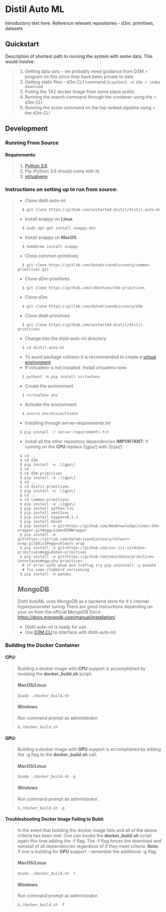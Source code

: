 # Distil Auto ML

Introductory text here. Reference relevant repositories - d3m, primitives, datasets

## Quickstart

Description of shortest path to running the system with some data. This would involve:

> 1.  Getting data sets - we probably need guidance from D3M > program on this since they have been private to date
> 2.  Getting static files - d3m CLI command is `python3 -m d3m > index download`
> 3.  Pulling the TA2 docker image from some place public
> 4.  Running the search command through the container using the > d3m CLI
> 5.  Running the score command on the top ranked pipeline using > the d3m CLI

## Development

### Running From Source

#### Requirements:

> 1. [Python 3.6](https://www.python.org/downloads/release/python-360/)
> 2. Pip (Python 3.6 should come with it)
> 3. [virtualvenv](https://pypi.org/project/virtualenv/)

### Instructions on setting up to run from source:

> - Clone distil-auto-ml
>
> ```console
>   $ git clone https://github.com/uncharted-distil/distil-auto-ml
> ```
> - Install snappy on <b>Linux</b>
> ```console
>   $ sudo apt-get install snappy-dev
> ```
> - Install snappy on <b>MacOS</b>
> ```console
>   $ homebrew install snappy
> ```
> - Clone common-primitives
>
> ```console
>   $ git clone https://gitlab.com/datadrivendiscovery/common-primitives.git
> ```
>
> - Clone d3m-primitives
>
> ```console
>   $ git clone https://github.com/cdbethune/d3m-primitives
> ```
>
> - Clone d3m
>
> ```console
>   $ git clone https://gitlab.com/datadrivendiscovery/d3m
> ```
>
> - Clone distil-primitives
>
> ```console
>   $ git clone https://github.com/uncharted-distil/distil-primitives
> ```
>
> - Change into the distil-auto-ml directory
>
> ```console
>   $ cd distil-auto-ml
> ```
>
> - To avoid package collision it is recommended to create a [virtual environment](https://pypi.org/project/virtualenv/)
> - If virtualenv is not installed. Install virtualenv now.
>
> ```console
>   $ python3 -m pip install virtualenv
> ```
>
> - Create the environment
>
> ```console
>   $ virtualenv env
> ```
>
> - Activate the environment
>
> ```console
>   $ source env/bin/activate
> ```
>
> - Installing through server-requirements.txt
>
> ```console
>  $ pip install -r server-requirements.txt
> ```
>
> - Install all the other repository dependencies <b>IMPORTANT:</b> if running on the <b>CPU</b> replace /[gpu/] with /[cpu/]
>
> ```console
>  $ cd ..
>  $ cd d3m
>  $ pip install -e .\[gpu\]
>  $ cd ..
>  $ cd d3m-primitives
>  $ pip install -e .\[gpu\]
>  $ cd ..
>  $ cd distil-primitives
>  $ pip install -e .\[gpu\]
>  $ cd ..
>  $ cd common-primitives
>  $ pip install -e .\[gpu\]
>  $ pip install python-lzo
>  $ pip install sent2vec
>  $ pip install hyppo==0.1.3
>  $ pip install mxnet
>  $ pip install -e git+https://github.com/NewKnowledge/simon-d3m-wrapper.git#egg=SimonD3MWrapper
>  $ pip install -e git+https://gitlab.com/datadrivendiscovery/sklearn-wrap.git@dist#egg=sklearn_wrap
>  $ pip install -e git+https://github.com/usc-isi-i2/dsbox-primitives#egg=dsbox-primitives
>  $ pip install -e git+https://github.com/neurodata/primitives-interfaces#egg=jhu-primitives
>   # if error with enum and IntFlag try pip uninstall -y enum34
>   # fix some clobberd versioning
>  $ pip install -U pandas
> ```
>
> ## MongoDB
> Distil AutoML uses MongoDB as a backend store for it's internal hyperparameter tuning
> There are good instructions depending on your os from the official MongoDB Docs: https://docs.mongodb.com/manual/installation/
>
> - Distil-auto-ml is ready for use
> - Use [D3M CLI](https://gitlab.com/datadrivendiscovery/d3m) to interface with distil-auto-ml
 
### Building the Docker Container

#### CPU:

> Building a docker image with <b>CPU</b> support is accomplished by invoking the <b>docker_build.sh</b> script:
>
> #### MacOS/Linux
>
> ```console
> $sudo ./docker_build.sh
> ```
>
> #### Windows
>
> Run command prompt as administrator.
>
> ```console
> $./docker_build.sh
> ```

#### GPU:

> Building a docker image with <b>GPU</b> support is accomplished by adding the -g flag to the <b>docker_build.sh</b> call:
>
> #### MacOS/Linux
>
> ```console
> $sudo ./docker_build.sh -g
> ```
>
> #### Windows
>
> Run command prompt as administrator.
>
> ```console
> $./docker_build.sh -g
> ```

#### Troubleshooting Docker Image Failing to Build:

> In the event that building the docker image fails and all of the above criteria has been met. One can invoke the <b>docker_build.sh</b> script again this time adding the -f flag. The -f flag forces the download and reinstall of all dependencies regardless of if they meet criteria. <b>Note:</b> if one is building for <b>GPU</b> support - remember the additional -g flag.
>
> #### MacOS/Linux
>
> ```console
> $sudo ./docker_build.sh -f
> ```
>
> #### Windows
>
> Run command prompt as administrator.
>
> ```console
> $./docker_build.sh -f
> ```
